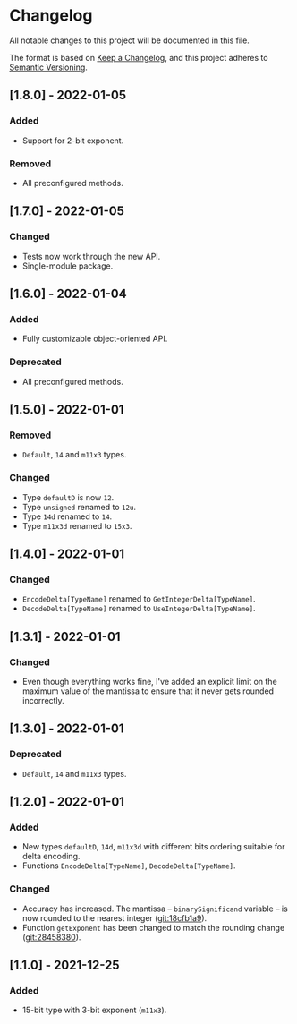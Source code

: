 # Changelog
All notable changes to this project will be documented in this file.

The format is based on [Keep a Changelog](https://keepachangelog.com/en/1.0.0/),
and this project adheres to [Semantic Versioning](https://semver.org/spec/v2.0.0.html).

## [1.8.0] - 2022-01-05
### Added
- Support for 2-bit exponent.
### Removed
- All preconfigured methods.

## [1.7.0] - 2022-01-05
### Changed
- Tests now work through the new API.
- Single-module package.

## [1.6.0] - 2022-01-04
### Added
- Fully customizable object-oriented API.
### Deprecated
- All preconfigured methods.

## [1.5.0] - 2022-01-01
### Removed
- `Default`, `14` and `m11x3` types.

### Changed
- Type `defaultD` is now `12`.
- Type `unsigned` renamed to `12u`.
- Type `14d` renamed to `14`.
- Type `m11x3d` renamed to `15x3`.

## [1.4.0] - 2022-01-01
### Changed
- `EncodeDelta[TypeName]` renamed to `GetIntegerDelta[TypeName]`.
- `DecodeDelta[TypeName]` renamed to `UseIntegerDelta[TypeName]`.

## [1.3.1] - 2022-01-01
### Changed
- Even though everything works fine, I've added an explicit limit
  on the maximum value of the mantissa
  to ensure that it never gets rounded incorrectly.

## [1.3.0] - 2022-01-01
### Deprecated
- `Default`, `14` and `m11x3` types.

## [1.2.0] - 2022-01-01
### Added
- New types `defaultD`, `14d`, `m11x3d` with different bits ordering 
suitable for delta encoding.
- Functions `EncodeDelta[TypeName]`, `DecodeDelta[TypeName]`.

### Changed
- Accuracy has increased. The mantissa
  &ndash; `binarySignificand` variable &ndash;
  is now rounded to the nearest integer
  ([git:18cfb1a9](https://github.com/georgy7/toyfloat/commit/18cfb1a9a1ef6ed719e7a208cc8add4975643049#diff-143de6cb31239060551e2b97d13f56c5567d10caf0a112671f77f8f40a82caa9L107)).
- Function `getExponent` has been changed to match the rounding change
  ([git:28458380](https://github.com/georgy7/toyfloat/commit/284583809808e712e83bf2521a4c913547eac45d#diff-143de6cb31239060551e2b97d13f56c5567d10caf0a112671f77f8f40a82caa9R123)).

## [1.1.0] - 2021-12-25
### Added
- 15-bit type with 3-bit exponent (`m11x3`).
